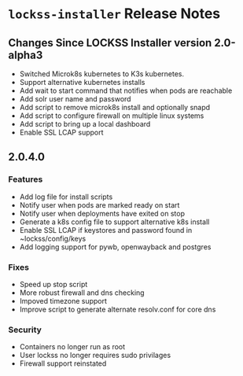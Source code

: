 # `lockss-installer` Release Notes

## Changes Since LOCKSS Installer version 2.0-alpha3

*   Switched Microk8s kubernetes to K3s kubernetes.
*   Support alternative kubernetes installs    
*   Add wait to start command that notifies when pods are reachable
*   Add solr user name and password
*   Add script to remove microk8s install and optionally snapd    
*   Add script to configure firewall on multiple linux systems
*   Add script to bring up a local dashboard
*   Enable SSL LCAP support

## 2.0.4.0

### Features

*   Add log file for install scripts
*   Notify user when pods are marked ready on start 
*   Notify user when deployments have exited on stop
*   Generate a k8s config file to support alternative k8s install
*   Enable SSL LCAP if keystores and password found in ~lockss/config/keys
*   Add logging support for pywb, openwayback and postgres

### Fixes

*   Speed up stop script
*   More robust firewall and dns checking
*   Impoved timezone support    
*   Improve script to generate alternate resolv.conf for core dns

### Security
*   Containers no longer run as root
*   User lockss no longer requires sudo privilages    
*   Firewall support reinstated